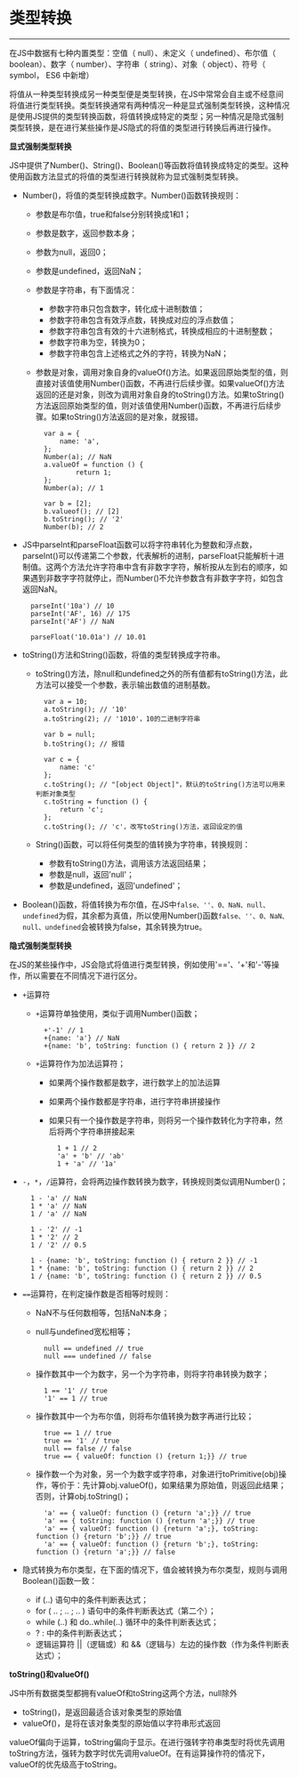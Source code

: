 # 类型转换 #


----------

在JS中数据有七种内置类型：空值（ null）、未定义（ undefined）、布尔值（ boolean）、数字（ number）、字符串（ string）、对象（ object）、符号（ symbol， ES6 中新增）

将值从一种类型转换成另一种类型便是类型转换，在JS中常常会自主或不经意间将值进行类型转换。类型转换通常有两种情况一种是显式强制类型转换，这种情况是使用JS提供的类型转换函数，将值转换成特定的类型；另一种情况是隐式强制类型转换，是在进行某些操作是JS隐式的将值的类型进行转换后再进行操作。

**显式强制类型转换**

JS中提供了Number()、String()、Boolean()等函数将值转换成特定的类型。这种使用函数方法显式的将值的类型进行转换就称为显式强制类型转换。

- Number()，将值的类型转换成数字。Number()函数转换规则：

	- 参数是布尔值，true和false分别转换成1和1；
	- 参数是数字，返回参数本身；
	- 参数为null，返回0；
	- 参数是undefined，返回NaN；
	- 参数是字符串，有下面情况：
	
		- 参数字符串只包含数字，转化成十进制数值；
		- 参数字符串包含有效浮点数，转换成对应的浮点数值；
		- 参数字符串包含有效的十六进制格式，转换成相应的十进制整数；
		- 参数字符串为空，转换为0；
		- 参数字符串包含上述格式之外的字符，转换为NaN；   
		
	- 参数是对象，调用对象自身的valueOf()方法。如果返回原始类型的值，则直接对该值使用Number()函数，不再进行后续步骤。如果valueOf()方法返回的还是对象，则改为调用对象自身的toString()方法。如果toString()方法返回原始类型的值，则对该值使用Number()函数，不再进行后续步骤。如果toString()方法返回的是对象，就报错。

			var a = {
				name: 'a',
 			};
			Number(a); // NaN
			a.valueOf = function () {
					return 1;
			};
			Number(a); // 1

			var b = [2];
			b.valueof(); // [2]
			b.toString(); // '2'
			Number(b); // 2

- JS中parseInt和parseFloat函数可以将字符串转化为整数和浮点数，parseInt()可以传递第二个参数，代表解析的进制，parseFloat只能解析十进制值。这两个方法允许字符串中含有非数字字符，解析按从左到右的顺序，如果遇到非数字字符就停止，而Number()不允许参数含有非数字字符，如包含返回NaN。

		parseInt('10a') // 10
		parseInt('AF', 16) // 175
		parseInt('AF') // NaN 
		
		parseFloat('10.01a') // 10.01

- toString()方法和String()函数，将值的类型转换成字符串。

	- toString()方法，除null和undefined之外的所有值都有toString()方法，此方法可以接受一个参数，表示输出数值的进制基数。
	 	
			var a = 10;		
			a.toString(); // '10'
			a.toString(2); // '1010'，10的二进制字符串

			var b = null;
			b.toString(); // 报错

			var c = {
				name: 'c'
			};
			c.toString(); // "[object Object]"，默认的toString()方法可以用来判断对象类型
			c.toString = function () {
				return 'c';
			};
			c.toString(); // 'c'，改写toString()方法，返回设定的值

	- String()函数，可以将任何类型的值转换为字符串，转换规则：

		- 参数有toString()方法，调用该方法返回结果；
		- 参数是null，返回'null'；
		- 参数是undefined，返回'undefined'；

- Boolean()函数，将值转换为布尔值，在JS中`false、''、0、NaN、null、undefined`为假，其余都为真值，所以使用Number()函数`false、''、0、NaN、null、undefined`会被转换为false，其余转换为true。

**隐式强制类型转换**

在JS的某些操作中，JS会隐式将值进行类型转换，例如使用'=='、'+'和'-'等操作，所以需要在不同情况下进行区分。

- `+`运算符

	- `+`运算符单独使用，类似于调用Number()函数；
			
			+'-1' // 1
			+{name: 'a'} // NaN
			+{name: 'b', toString: function () { return 2 }} // 2

	- `+`运算符作为加法运算符；

		- 如果两个操作数都是数字，进行数学上的加法运算
		- 如果两个操作数都是字符串，进行字符串拼接操作
		- 如果只有一个操作数是字符串，则将另一个操作数转化为字符串，然后将两个字符串拼接起来
				
				1 + 1 // 2
				'a' + 'b' // 'ab'
				1 + 'a' // '1a'
	
- `-`，`*`，`/`运算符，会将两边操作数转换为数字，转换规则类似调用Number()；
	
		1 - 'a' // NaN
		1 * 'a' // NaN
		1 / 'a' // NaN

		1 - '2' // -1
		1 * '2' // 2
		1 / '2' // 0.5

		1 - {name: 'b', toString: function () { return 2 }} // -1
		1 * {name: 'b', toString: function () { return 2 }} // 2
		1 / {name: 'b', toString: function () { return 2 }} // 0.5

- `==`运算符，在判定操作数是否相等时规则：
	
	- NaN不与任何数相等，包括NaN本身；
	- null与undefined宽松相等；
			
			null == undefined // true
			null === undefined // false

	- 操作数其中一个为数字，另一个为字符串，则将字符串转换为数字；
			
			1 == '1' // true
			'1' == 1 // true

	- 操作数其中一个为布尔值，则将布尔值转换为数字再进行比较；
			
			true == 1 // true
			true == '1' // true
			null == false // false
			true == { valueOf: function () {return 1;}} // true

	- 操作数一个为对象，另一个为数字或字符串，对象进行toPrimitive(obj)操作，等价于：先计算obj.valueOf()，如果结果为原始值，则返回此结果；否则，计算obj.toString()；
	
			'a' == { valueOf: function () {return 'a';}} // true
			'a' == { toString: function () {return 'a';}} // true
			'a' == { valueOf: function () {return 'a';}, toString: function () {return 'b';}} // true
			'a' == { valueOf: function () {return 'b';}, toString: function () {return 'a';}} // false

- 隐式转换为布尔类型，在下面的情况下，值会被转换为布尔类型，规则与调用Boolean()函数一致：

	- if (..) 语句中的条件判断表达式；   
	- for ( .. ; .. ; .. ) 语句中的条件判断表达式（第二个）；   
	- while (..) 和 do..while(..) 循环中的条件判断表达式；  
	- ? : 中的条件判断表达式；   
	- 逻辑运算符 ||（逻辑或）和 &&（逻辑与）左边的操作数（作为条件判断表达式）； 

**toString()和valueOf()**

JS中所有数据类型都拥有valueOf和toString这两个方法，null除外

- toString()，是返回最适合该对象类型的原始值
- valueOf()，是将在该对象类型的原始值以字符串形式返回

valueOf偏向于运算，toString偏向于显示。在进行强转字符串类型时将优先调用toString方法，强转为数字时优先调用valueOf。在有运算操作符的情况下，valueOf的优先级高于toString。
	 
				